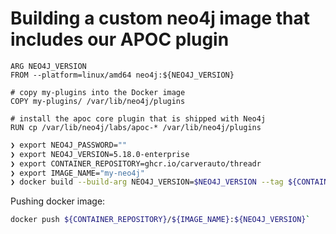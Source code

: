 # Building a custom neo4j image that includes our APOC plugin

```docker
ARG NEO4J_VERSION
FROM --platform=linux/amd64 neo4j:${NEO4J_VERSION}

# copy my-plugins into the Docker image
COPY my-plugins/ /var/lib/neo4j/plugins

# install the apoc core plugin that is shipped with Neo4j
RUN cp /var/lib/neo4j/labs/apoc-* /var/lib/neo4j/plugins
```

```bash
❯ export NEO4J_PASSWORD=""
❯ export NEO4J_VERSION=5.18.0-enterprise
❯ export CONTAINER_REPOSITORY=ghcr.io/carverauto/threadr
❯ export IMAGE_NAME="my-neo4j"
❯ docker build --build-arg NEO4J_VERSION=$NEO4J_VERSION --tag ${CONTAINER_REPOSITORY}/${IMAGE_NAME}:${NEO4J_VERSION} .
```

Pushing docker image:

```bash
docker push ${CONTAINER_REPOSITORY}/${IMAGE_NAME}:${NEO4J_VERSION}`
```
